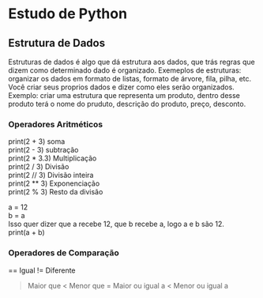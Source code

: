 # Estudo de Python

## Estrutura de Dados

Estruturas de dados é algo que dá estrutura aos dados, que trás regras que dizem como determinado dado é organizado. Exemeplos de estruturas: organizar os dados em formato de listas, formato de árvore, fila, pilha, etc. Você criar seus proprios dados e dizer como eles serão organizados. Exemplo: criar uma estrutura que representa um produto, dentro desse produto terá o nome do pruduto, descrição do produto, preço, desconto.

### Operadores Aritméticos

print(2 + 3) soma <br>
print(2 - 3) subtração <br>
print(2 * 3.3) Multiplicação <br>
print(2 / 3) Divisão <br>
print(2 // 3) Divisão inteira <br>
print(2 ** 3) Exponenciação <br>
print(2 % 3) Resto da divisão <br>



a = 12 <br>
b = a  <br>
Isso quer dizer que a recebe 12, que b recebe a, logo a e b são 12. <br>
print(a + b)


### Operadores de Comparação

== Igual
!= Diferente
> Maior que
< Menor que
>= Maior ou igual a
< Menor ou igual a

 